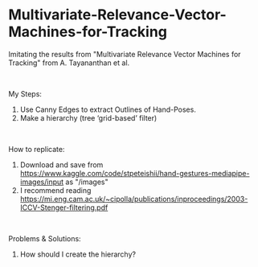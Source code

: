 # Multivariate-Relevance-Vector-Machines-for-Tracking
Imitating the results from "Multivariate Relevance Vector Machines for Tracking" from A. Tayananthan et al. 

 <br>

My Steps:  
1.  Use Canny Edges to extract Outlines of Hand-Poses.
2.  Make a hierarchy (tree ‘grid-based’ filter)

 <br>
 
How to replicate:
1.  Download and save from https://www.kaggle.com/code/stpeteishii/hand-gestures-mediapipe-images/input as "/images"
2.  I recommend reading https://mi.eng.cam.ac.uk/~cipolla/publications/inproceedings/2003-ICCV-Stenger-filtering.pdf
 
<br>

Problems & Solutions:
1.  How should I create the hierarchy?